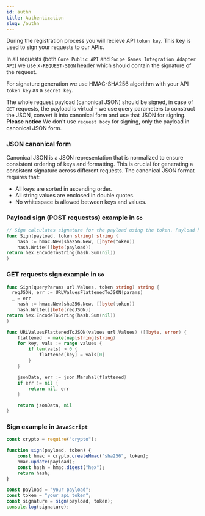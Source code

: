 ```yaml
---
id: authn
title: Authentication
slug: /authn
---
```


During the registration process you will recieve API `token key`.
This key is used to sign your requests to our APIs.

In all requests (both `Core Public API` and `Swipe Games Integration Adapter API`) we use `X-REQUEST-SIGN` header which should contain the signature of the request.

For signature generation we use HMAC-SHA256 algorithm with your API `token key` as a `secret key`.

The whole request payload (canonical JSON) should be signed, in case of `GET` requests, the payload is virtual - we use query parameters to construct the JSON, convert it into canonical form and use that JSON for signing.
**Please notice** We don't use `request body` for signing, only the payload in canonical JSON form.

### JSON canonical form

Canonical JSON is a JSON representation that is normalized to ensure consistent ordering of keys and formatting. This is crucial for generating a consistent signature across different requests.
The canonical JSON format requires that:

-   All keys are sorted in ascending order.
-   All string values are enclosed in double quotes.
-   No whitespace is allowed between keys and values.

### Payload sign (POST requestss) example in `Go`

```go
// Sign calculates signature for the payload using the token. Payload here is your stringified canonical JSON.
func Sign(payload, token string) string {
	hash := hmac.New(sha256.New, []byte(token))
	hash.Write([]byte(payload))
return hex.EncodeToString(hash.Sum(nil))
}
```

### GET requests sign example in `Go`

```go
func Sign(queryParams url.Values, token string) string {
  reqJSON, err := URLValuesFlattenedToJSON(params)
  _ = err
	hash := hmac.New(sha256.New, []byte(token))
	hash.Write([]byte(reqJSON))
return hex.EncodeToString(hash.Sum(nil))
}

func URLValuesFlattenedToJSON(values url.Values) ([]byte, error) {
	flattened := make(map[string]string)
	for key, vals := range values {
		if len(vals) > 0 {
			flattened[key] = vals[0]
		}
	}

	jsonData, err := json.Marshal(flattened)
	if err != nil {
		return nil, err
	}

	return jsonData, nil
}
```

### Sign example in `JavaScript`

```javascript
const crypto = require("crypto");

function sign(payload, token) {
    const hmac = crypto.createHmac("sha256", token);
    hmac.update(payload);
    const hash = hmac.digest("hex");
    return hash;
}

const payload = "your payload";
const token = "your api token";
const signature = sign(payload, token);
console.log(signature);
```
